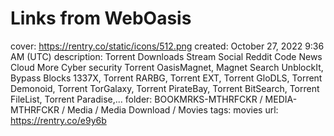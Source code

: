 # Links from WebOasis

cover: https://rentry.co/static/icons/512.png
created: October 27, 2022 9:36 AM (UTC)
description: Torrent Downloads Stream Social Reddit Code News Cloud More Cyber security Torrent OasisMagnet, Magnet Search UnblockIt, Bypass Blocks 1337X, Torrent RARBG, Torrent EXT, Torrent GloDLS, Torrent Demonoid, Torrent TorGalaxy, Torrent PirateBay, Torrent BitSearch, Torrent FileList, Torrent Paradise,...
folder: BOOKMRKS-MTHRFCKR / MEDIA-MTHRFCKR / Media / Media Download / Movies
tags: movies
url: https://rentry.co/e9y6b